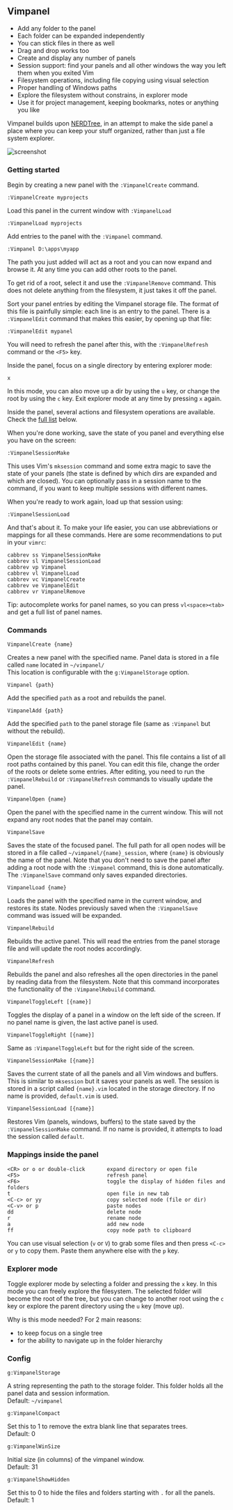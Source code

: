 ## Vimpanel

* Add any folder to the panel
* Each folder can be expanded independently
* You can stick files in there as well
* Drag and drop works too
* Create and display any number of panels
* Session support: find your panels and all other windows the way you left them when you exited Vim
* Filesystem operations, including file copying using visual selection
* Proper handling of Windows paths
* Explore the filesystem without constrains, in explorer mode
* Use it for project management, keeping bookmarks, notes or anything you like

Vimpanel builds upon [NERDTree](https://github.com/scrooloose/nerdtree), in an attempt to make the side panel
a place where you can keep your stuff organized, rather than just a file system explorer.

![screenshot](http://i.imgur.com/e6dIvrX.png)

### Getting started

Begin by creating a new panel with the `:VimpanelCreate` command.

    :VimpanelCreate myprojects
  
Load this panel in the current window with `:VimpanelLoad`

    :VimpanelLoad myprojects
  
Add entries to the panel with the `:Vimpanel` command.

    :Vimpanel D:\apps\myapp
  
The path you just added will act as a root and you can now expand and browse it. At any time you can add 
other roots to the panel.

To get rid of a root, select it and use the `:VimpanelRemove` command. This does not delete anything from
the filesystem, it just takes it off the panel.

Sort your panel entries by editing the Vimpanel storage file. The format of this file is painfully simple:
each line is an entry to the panel. There is a `:VimpanelEdit` command that makes this easier, by opening up 
that file:

    :VimpanelEdit mypanel
    
You will need to refresh the panel after this, with the `:VimpanelRefresh` command or the `<F5>` key. 
  
Inside the panel, focus on a single directory by entering explorer mode:

    x
    
In this mode, you can also move up a dir by using the `u` key, or change the root by using the `c` key.
Exit explorer mode at any time by pressing `x` again.

Inside the panel, several actions and filesystem operations are available.
Check the [full list](https://github.com/mihaifm/vimpanel#mappings-inside-the-panel) below.

When you're done working, save the state of you panel and everything else you have on the screen:

    :VimpanelSessionMake
    
This uses Vim's `mksession` command and some extra magic to save the state of your panels (the state 
is defined by which dirs are expanded and which are closed). You can optionally pass in a session name
to the command, if you want to keep multiple sessions with different names.

When you're ready to work again, load up that session using:

    :VimpanelSessionLoad
    
And that's about it. To make your life easier, you can use abbreviations or mappings for all these commands.
Here are some recommendations to put in your `vimrc`:

    cabbrev ss VimpanelSessionMake
    cabbrev sl VimpanelSessionLoad
    cabbrev vp Vimpanel
    cabbrev vl VimpanelLoad
    cabbrev vc VimpanelCreate
    cabbrev ve VimpanelEdit
    cabbrev vr VimpanelRemove
    
Tip: autocomplete works for panel names, so you can press `vl<space><tab>` and get a full list of panel names.

### Commands

    VimpanelCreate {name}

Creates a new panel with the specified name. Panel data is stored in a file called `name` located in `~/vimpanel/`    
This location is configurable with the `g:VimpanelStorage` option.

    Vimpanel {path}
    
Add the specified `path` as a root and rebuilds the panel.

    VimpanelAdd {path}

Add the specified `path` to the panel storage file (same as `:Vimpanel` but without the rebuild).

    VimpanelEdit {name}
    
Open the storage file associated with the panel. This file contains a list of all root paths contained by this panel.
You can edit this file, change the order of the roots or delete some entries. After editing, you need to run the
`:VimpanelRebuild` or `:VimpanelRefresh` commands to visually update the panel.

    VimpanelOpen {name}
    
Open the panel with the specified name in the current window. This will not expand any root nodes that the panel
may contain.

    VimpanelSave
    
Saves the state of the focused panel. The full path for all open nodes will be stored in a file called
`~/vimpanel/{name}_session`, where `{name}` is obviously the name of the panel. Note that you don't need to
save the panel after adding a root node with the `:Vimpanel` command, this is done automatically. 
The `:VimpanelSave` command only saves expanded directories.
    
    VimpanelLoad {name}
    
Loads the panel with the specified name in the current window, and restores its state. Nodes previously 
saved when the `:VimpanelSave` command was issued will be expanded.

    VimpanelRebuild
    
Rebuilds the active panel. This will read the entries from the panel storage file and will update the root
nodes accordingly.

    VimpanelRefresh
    
Rebuilds the panel and also refreshes all the open directories in the panel by reading data from the filesystem. 
Note that this command incorporates the functionality of the `:VimpanelRebuild` command.

    VimpanelToggleLeft [{name}]

Toggles the display of a panel in a window on the left side of the screen. If no panel name is given, the last
active panel is used.

    VimpanelToggleRight [{name}]

Same as `:VimpanelToggleLeft` but for the right side of the screen.

    VimpanelSessionMake [{name}]
    
Saves the current state of all the panels and all Vim windows and buffers. This is similar to `mksession` but it 
saves your panels as well. The session is stored in a script called `{name}.vim` located in the storage 
directory. If no name is provided, `default.vim` is used.

    VimpanelSessionLoad [{name}]
    
Restores Vim (panels, windows, buffers) to the state saved by the `:VimpanelSessionMake` command. If no name
is provided, it attempts to load the session called `default`.

### Mappings inside the panel

    <CR> or o or double-click       expand directory or open file
    <F5>                            refresh panel
    <F6>                            toggle the display of hidden files and folders
    t                               open file in new tab
    <C-c> or yy                     copy selected node (file or dir)
    <C-v> or p                      paste nodes
    dd                              delete node
    r                               rename node
    a                               add new node
    ff                              copy node path to clipboard
    
You can use visual selection (`v` or `V`) to grab some files and then press `<C-c>` or `y` to copy them. 
Paste them anywhere else with the `p` key.

### Explorer mode

Toggle explorer mode by selecting a folder and pressing the `x` key. In this mode you can freely explore the filesystem. 
The selected folder will become the root of the tree, but you can change to another root using the `c` key or explore the
parent directory using the `u` key (move up).

Why is this mode needed? For 2 main reasons:

* to keep focus on a single tree
* for the ability to navigate up in the folder hierarchy

### Config

    g:VimpanelStorage

A string representing the path to the storage folder. This folder holds all the panel data and session information.   
Default: `~/vimpanel`

    g:VimpanelCompact 

Set this to 1 to remove the extra blank line that separates trees.   
Default: 0

    g:VimpanelWinSize

Initial size (in columns) of the vimpanel window.    
Default: 31

    g:VimpanelShowHidden

Set this to 0 to hide the files and folders starting with `.` for all the panels.    
Default: 1
